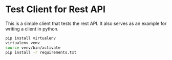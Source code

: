 # Test Client for Rest API

This is a simple client that tests the rest API. It also serves as an example
for writing a client in python.

```sh
pip install virtualenv
virtualenv venv
source venv/bin/activate
pip install -r requirements.txt
```

